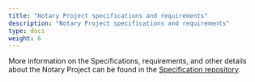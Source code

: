 ```yaml
---
title: "Notary Project specifications and requirements"
description: "Notary Project specifications and requirements"
type: docs
weight: 6
---
```


More information on the Specifications, requirements, and other details about the Notary Project can be found in the [Specification repository](https://github.com/notaryproject/specifications/tree/main).
